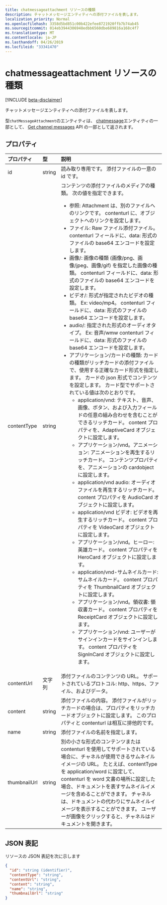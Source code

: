 ```yaml
---
title: chatmessageattachment リソースの種類
description: チャットメッセージエンティティへの添付ファイルを表します。
localization_priority: Normal
ms.openlocfilehash: 3358d5bd851c00b422efee8721920ffb7b74ab45
ms.sourcegitcommit: 014eb3944306948edbb6560dbe689816a168c4f7
ms.translationtype: MT
ms.contentlocale: ja-JP
ms.lasthandoff: 04/26/2019
ms.locfileid: "33341470"
---
```

# <a name="chatmessageattachment-resource-type"></a>chatmessageattachment リソースの種類

[!INCLUDE [beta-disclaimer](../../includes/beta-disclaimer.md)]

チャットメッセージエンティティへの添付ファイルを表します。

型`chatMessageAttachment`のエンティティは、 [chatmessage](chatmessage.md)エンティティの一部として、 [Get channel messages](../api/channel-list-messages.md) API の一部として返されます。

## <a name="properties"></a>プロパティ
| プロパティ     | 型   |説明|
|:---------------|:--------|:----------|
|id|string| 読み取り専用です。 添付ファイルの一意の id です。|
|contentType| string | コンテンツの添付ファイルのメディアの種類。 次の値を指定できます。 <br><ul><li>参照: Attachment は、別のファイルへのリンクです。 contenturl に、オブジェクトへのリンクを設定します。<br></li><li>ファイル: Raw ファイル添付ファイル。 contenturl フィールドに、data: 形式のファイルの base64 エンコードを設定します。<br></li><li>画像/: 画像の種類 (画像/png、画像/jpeg、画像/gif) を指定した画像の種類。 contenturl フィールドに、data: 形式のファイルの base64 エンコードを設定します。<br></li><li>ビデオ/: 形式が指定されたビデオの種類。 Ex: video/mp4。 contenturl フィールドに、data: 形式のファイルの base64 エンコードを設定します。<br></li><li>audio/: 指定された形式のオーディオタイプ。 Ex: 音声/wmw contenturl フィールドに、data: 形式のファイルの base64 エンコードを設定します。<br></li><li>アプリケーション/カードの種類: カードの種類がリッチカードの添付ファイルで、使用する正確なカード形式を指定します。 カードの json 形式でコンテンツを設定します。 カード型でサポートされている値は次のとおりです。<br><ul><li>application/vnd: テキスト、音声、画像、ボタン、および入力フィールドの任意の組み合わせを含むことができるリッチカード。 content プロパティを、AdaptiveCard オブジェクトに設定します。</li><li>アプリケーション/vnd。アニメーション: アニメーションを再生するリッチカード。 コンテンツプロパティを、アニメーションの cardobject に設定します。</li><li>application/vnd audio: オーディオファイルを再生するリッチカード。 content プロパティを AudioCard オブジェクトに設定します。</li><li>application/vnd ビデオ: ビデオを再生するリッチカード。 content プロパティを VideoCard オブジェクトに設定します。</li><li>アプリケーション/vnd。ヒーロー: 英雄カード。 content プロパティを HeroCard オブジェクトに設定します。</li><li>application/vnd-サムネイルカード: サムネイルカード。 content プロパティを ThumbnailCard オブジェクトに設定します。</li><li>アプリケーション/vnd。領収書: 領収書カード。 content プロパティを ReceiptCard オブジェクトに設定します。</li><li>アプリケーション/vnd: ユーザーがサインインカードをサインインします。 content プロパティを SignInCard オブジェクトに設定します。</ul></ul>|
|contentUrl|文字列|添付ファイルのコンテンツの URL。 サポートされているプロトコル: http、https、ファイル、およびデータ。|
|content|string|添付ファイルの内容。 添付ファイルがリッチカードの場合は、プロパティをリッチカードオブジェクトに設定します。 このプロパティと contenturl は相互に排他的です。|
|name|string|添付ファイルの名前を指定します。|
|thumbnailUrl| string |別の小さな形式のコンテンツまたは contenturl を使用してサポートされている場合に、チャネルが使用できるサムネイルイメージの URL。 たとえば、contentType を application/word に設定して、contenturl を word 文書の場所に設定した場合、ドキュメントを表すサムネイルイメージを含めることができます。 チャネルは、ドキュメントの代わりにサムネイルイメージを表示することができます。 ユーザーが画像をクリックすると、チャネルはドキュメントを開きます。|

## <a name="json-representation"></a>JSON 表記
 リソースの JSON 表記を次に示します

<!-- {
  "blockType": "resource",
  "optionalProperties": [
    "thumbnailUrl",
    "content",
    "contentUrl"
  ],
  "keyProperty": "id",
  "@odata.type": "microsoft.graph.chatMessageAttachment"
}-->

```json
{
  "id": "string (identifier)",
  "contentType": "string",
  "contentUrl": "string",
  "content": "string",
  "name": "string",
  "thumbnailUrl": "string"
}

```

<!-- uuid: 8fcb5dbc-d5aa-4681-8e31-b001d5168d79
2015-10-25 14:57:30 UTC -->
<!--
{
  "type": "#page.annotation",
  "description": "chat attachment resource",
  "keywords": "",
  "section": "documentation",
  "tocPath": "",
  "suppressions": []
}
-->

